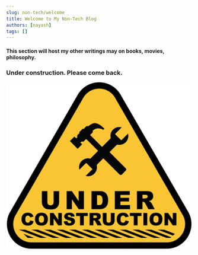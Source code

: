 ```yaml
---
slug: non-tech/welcome
title: Welcome to My Non-Tech Blog
authors: [nayash]
tags: []
---
```


#### This section will host my other writings may on books, movies, philosophy.
### Under construction. Please come back.

<img src="/img/under-construction.png" alt="Construction image" width="500px"/>